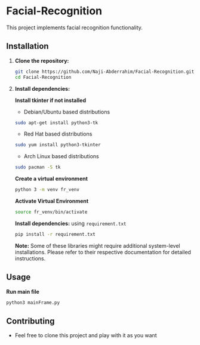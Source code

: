 # Facial-Recognition

This project implements facial recognition functionality.

## Installation

1.  **Clone the repository:**
    ```bash
    git clone https://github.com/Naji-Abderrahim/Facial-Recognition.git
    cd Facial-Recognition
    ```

2.  **Install dependencies:**

    **Install tkinter if not installed**
    - Debian/Ubuntu based distributions
    ```bash
    sudo apt-get install python3-tk
    ```
    - Red Hat based distributions
    ```bash
    sudo yum install python3-tkinter
    ```
    - Arch Linux based distributions
    ```bash
    sudo pacman -S tk
    ```
    **Create a virtual environment**
    ```bash
    python 3 -m venv fr_venv
    ```
    **Activate Virtual Environment**
    ```bash
    source fr_venv/bin/activate
    ```
    **Install dependencies:**
    using `requirement.txt` 
    ```bash
    pip install -r requirement.txt
    ```
    **Note:** Some of these libraries might require additional system-level installations. Please refer to their respective documentation for detailed instructions.

## Usage
**Run main file**
```bash
python3 mainFrame.py
```

## Contributing

* Feel free to clone this project and play with it as you want
